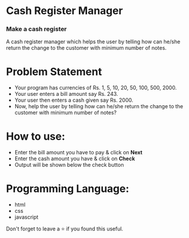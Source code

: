 # Cash Register Manager

###  Make a cash register
A cash register manager which helps the user by telling how can he/she return the change to the customer with minimum number of notes.

# Problem Statement

- Your program has currencies of Rs. 1, 5, 10, 20, 50, 100, 500, 2000. 
- Your user enters a bill amount say Rs. 243. 
- Your user then enters a cash given say Rs. 2000. 
- Now, help the user by telling how can he/she return the change to the customer with minimum number of notes?


# How to use:
 - Enter the bill amount you have to pay & click on **Next**
 - Enter the cash amount you have & click on **Check**
 - Output will be shown below the check button

# Programming Language:
 - html
 - css 
 - javascript 

Don't forget to leave a ⭐ if you found this useful.